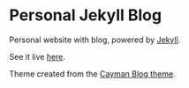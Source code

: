 # Personal Jekyll Blog

Personal website with blog, powered by [Jekyll](https://jekyllrb.com). 

See it live [here](http://alecburton.co.uk).

Theme created from the [Cayman Blog theme](https://github.com/lorpirri/cayman-blog).

